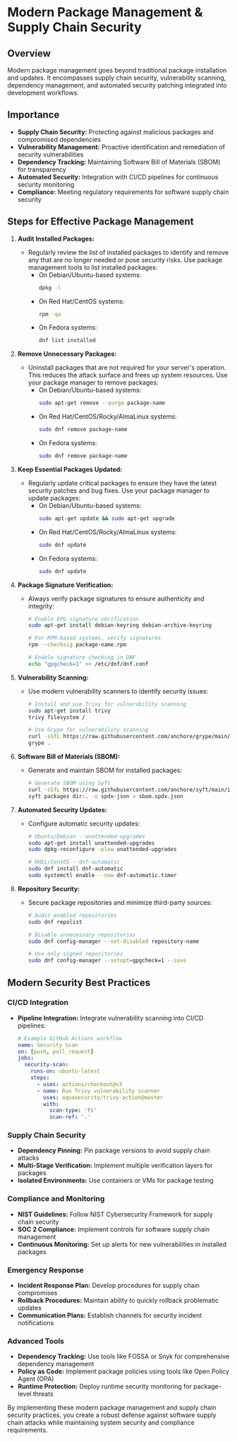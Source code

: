 # Modern Package Management & Supply Chain Security

## Overview

Modern package management goes beyond traditional package installation and updates. It encompasses supply chain security, vulnerability scanning, dependency management, and automated security patching integrated into development workflows.

## Importance

- **Supply Chain Security:** Protecting against malicious packages and compromised dependencies
- **Vulnerability Management:** Proactive identification and remediation of security vulnerabilities
- **Dependency Tracking:** Maintaining Software Bill of Materials (SBOM) for transparency
- **Automated Security:** Integration with CI/CD pipelines for continuous security monitoring
- **Compliance:** Meeting regulatory requirements for software supply chain security

## Steps for Effective Package Management

1. **Audit Installed Packages:**
   - Regularly review the list of installed packages to identify and remove any that are no longer needed or pose security risks. Use package management tools to list installed packages:
     - On Debian/Ubuntu-based systems:
       ```bash
       dpkg -l
       ```
     - On Red Hat/CentOS systems:
       ```bash
       rpm -qa
       ```
     - On Fedora systems:
       ```bash
       dnf list installed
       ```

2. **Remove Unnecessary Packages:**
   - Uninstall packages that are not required for your server's operation. This reduces the attack surface and frees up system resources. Use your package manager to remove packages:
     - On Debian/Ubuntu-based systems:
       ```bash
       sudo apt-get remove --purge package-name
       ```
     - On Red Hat/CentOS/Rocky/AlmaLinux systems:
       ```bash
       sudo dnf remove package-name
       ```
     - On Fedora systems:
       ```bash
       sudo dnf remove package-name
       ```

3. **Keep Essential Packages Updated:**
   - Regularly update critical packages to ensure they have the latest security patches and bug fixes. Use your package manager to update packages:
     - On Debian/Ubuntu-based systems:
       ```bash
       sudo apt-get update && sudo apt-get upgrade
       ```
     - On Red Hat/CentOS/Rocky/AlmaLinux systems:
       ```bash
       sudo dnf update
       ```
     - On Fedora systems:
       ```bash
       sudo dnf update
       ```

4. **Package Signature Verification:**
   - Always verify package signatures to ensure authenticity and integrity:
     ```bash
     # Enable GPG signature verification
     sudo apt-get install debian-keyring debian-archive-keyring
     
     # For RPM-based systems, verify signatures
     rpm --checksig package-name.rpm
     
     # Enable signature checking in DNF
     echo "gpgcheck=1" >> /etc/dnf/dnf.conf
     ```

5. **Vulnerability Scanning:**
   - Use modern vulnerability scanners to identify security issues:
     ```bash
     # Install and use Trivy for vulnerability scanning
     sudo apt-get install trivy
     trivy filesystem /
     
     # Use Grype for vulnerability scanning
     curl -sSfL https://raw.githubusercontent.com/anchore/grype/main/install.sh | sh -s -- -b /usr/local/bin
     grype .
     ```

6. **Software Bill of Materials (SBOM):**
   - Generate and maintain SBOM for installed packages:
     ```bash
     # Generate SBOM using Syft
     curl -sSfL https://raw.githubusercontent.com/anchore/syft/main/install.sh | sh -s -- -b /usr/local/bin
     syft packages dir:. -o spdx-json > sbom.spdx.json
     ```

7. **Automated Security Updates:**
   - Configure automatic security updates:
     ```bash
     # Ubuntu/Debian - unattended-upgrades
     sudo apt-get install unattended-upgrades
     sudo dpkg-reconfigure -plow unattended-upgrades
     
     # RHEL/CentOS - dnf-automatic
     sudo dnf install dnf-automatic
     sudo systemctl enable --now dnf-automatic.timer
     ```

8. **Repository Security:**
   - Secure package repositories and minimize third-party sources:
     ```bash
     # Audit enabled repositories
     sudo dnf repolist
     
     # Disable unnecessary repositories
     sudo dnf config-manager --set-disabled repository-name
     
     # Use only signed repositories
     sudo dnf config-manager --setopt=gpgcheck=1 --save
     ```

## Modern Security Best Practices

### CI/CD Integration
- **Pipeline Integration:** Integrate vulnerability scanning into CI/CD pipelines:
  ```yaml
  # Example GitHub Actions workflow
  name: Security Scan
  on: [push, pull_request]
  jobs:
    security-scan:
      runs-on: ubuntu-latest
      steps:
        - uses: actions/checkout@v3
        - name: Run Trivy vulnerability scanner
          uses: aquasecurity/trivy-action@master
          with:
            scan-type: 'fs'
            scan-ref: '.'
  ```

### Supply Chain Security
- **Dependency Pinning:** Pin package versions to avoid supply chain attacks
- **Multi-Stage Verification:** Implement multiple verification layers for packages
- **Isolated Environments:** Use containers or VMs for package testing

### Compliance and Monitoring
- **NIST Guidelines:** Follow NIST Cybersecurity Framework for supply chain security
- **SOC 2 Compliance:** Implement controls for software supply chain management
- **Continuous Monitoring:** Set up alerts for new vulnerabilities in installed packages

### Emergency Response
- **Incident Response Plan:** Develop procedures for supply chain compromises
- **Rollback Procedures:** Maintain ability to quickly rollback problematic updates
- **Communication Plans:** Establish channels for security incident notifications

### Advanced Tools
- **Dependency Tracking:** Use tools like FOSSA or Snyk for comprehensive dependency management
- **Policy as Code:** Implement package policies using tools like Open Policy Agent (OPA)
- **Runtime Protection:** Deploy runtime security monitoring for package-level threats

By implementing these modern package management and supply chain security practices, you create a robust defense against software supply chain attacks while maintaining system security and compliance requirements.
